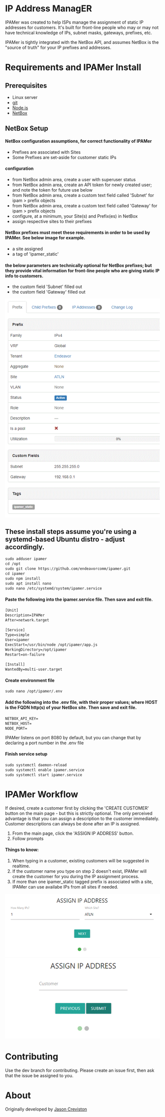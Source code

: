 # IP Address ManagER
IPAMer was created to help ISPs manage the assignment of static IP addresses for customers. It's built for front-line people who may or may not have technical knowledge of IPs, subnet masks, gateways, prefixes, etc.

IPAMer is tightly integrated with the NetBox API, and assumes NetBox is the "source of truth" for your IP prefixes and addresses.


# Requirements and IPAMer Install

## Prerequisites
- Linux server
- [git](https://git-scm.com/downloads)
- [Node.js](https://github.com/nodejs/node)
- [NetBox](https://github.com/netbox-community/netbox)

## NetBox Setup

#### NetBox configuration assumptions, for correct functionality of IPAMer
- Prefixes are associated with Sites
- Some Prefixes are set-aside for customer static IPs

#### configuration
- from NetBox admin area, create a user with superuser status
- from NetBox admin area, create an API token for newly created user; and note the token for future use below
- from NetBox admin area, create a custom text field called 'Subnet' for ipam > prefix objects
- from NetBox admin area, create a custom text field called 'Gateway' for ipam > prefix objects
- configure, at a minimum, your Site(s) and Prefix(es) in NetBox
- assign respective sites to their prefixes

#### NetBox prefixes must meet these requirements in order to be used by IPAMer. See below image for example.
- a site assigned
- a tag of 'ipamer_static'

#### the below parameters are technically optional for NetBox prefixes; but they provide vital information for front-line people who are giving static IP info to customers.
- the custom field 'Subnet' filled out
- the custom field 'Gateway' filled out

![Prefix Example](./prefix.gif)

## These install steps assume you're using a systemd-based Ubuntu distro - adjust accordingly.
    sudo adduser ipamer
    cd /opt
    sudo git clone https://github.com/endeavorcomm/ipamer.git
    cd ipamer
    sudo npm install
    sudo apt install nano
    sudo nano /etc/systemd/system/ipamer.service

#### Paste the following into the ipamer.service file. Then save and exit file.
    [Unit]
    Description=IPAMer
    After=network.target
    
    [Service]
    Type=simple
    User=ipamer
    ExecStart=/usr/bin/node /opt/ipamer/app.js
    WorkingDirectory=/opt/ipamer
    Restart=on-failure
    
    [Install]
    WantedBy=multi-user.target

#### Create environment file
    sudo nano /opt/ipamer/.env

#### Add the following into the .env file, with their proper values; where HOST is the FQDN http(s) of your NetBox site. Then save and exit file.
    NETBOX_API_KEY=
    NETBOX_HOST=
    NODE_PORT=

IPAMer listens on port 8080 by default, but you can change that by declaring a port number in the .env file

#### Finish service setup
    sudo systemctl daemon-reload
    sudo systemctl enable ipamer.service
    sudo systemctl start ipamer.service


# IPAMer Workflow
If desired, create a customer first by clicking the 'CREATE CUSTOMER' button on the main page - but this is strictly optional. The only perceived advantage is that you can assign a description to the customer immediately. Customer descriptions can always be done after an IP is assigned.
1. From the main page, click the 'ASSIGN IP ADDRESS' button.
2. Follow prompts

#### Things to know:
1. When typing in a customer, existing customers will be suggested in realtime.
2. If the customer name you type on step 2 doesn't exist, IPAMer will create the customer for you during the IP assignment process.
3. If more than one ipamer_static tagged prefix is associated with a site, IPAMer can use availabe IPs from all sites if needed.

![Assign IP Step 1](./assign-ip-step-1.gif)
![Assign IP Step 2](./assign-ip-step-2.gif)


# Contributing
Use the dev branch for contributing. Please create an issue first, then ask that the issue be assigned to you.


# About
Originally developed by [Jason Creviston](http://github.com/jwc-endeavor)